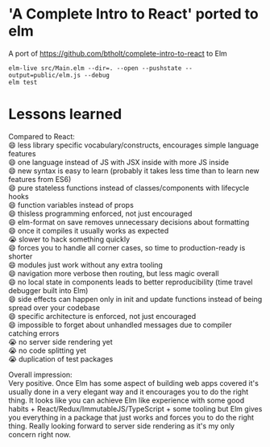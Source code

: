 # 'A Complete Intro to React' ported to elm

A port of https://github.com/btholt/complete-intro-to-react to Elm

```
elm-live src/Main.elm --dir=. --open --pushstate --output=public/elm.js --debug
elm test
```

# Lessons learned

Compared to React:  
:smile: less library specific vocabulary/constructs, encourages simple language features  
:smile: one language instead of JS with JSX inside with more JS inside  
:smile: new syntax is easy to learn (probably it takes less time than to learn new features from ES6)  
:smile: pure stateless functions instead of classes/components with lifecycle hooks  
:smile: function variables instead of props  
:smile: thisless programming enforced, not just encouraged  
:smile: elm-format on save removes unnecessary decisions about formatting  
:smile: once it compiles it usually works as expected  
:sob: slower to hack something quickly  
:smile: forces you to handle all corner cases, so time to production-ready is shorter  
:smile: modules just work without any extra tooling  
:smile: navigation more verbose then routing, but less magic overall  
:smile: no local state in components leads to better reproducibility (time travel debugger built into Elm)  
:smile: side effects can happen only in init and update functions instead of being spread over your codebase  
:smile: specific architecture is enforced, not just encouraged  
:smile: impossible to forget about unhandled messages due to compiler catching errors  
:sob: no server side rendering yet  
:sob: no code splitting yet  
:sob: duplication of test packages  


Overall impression:  
Very positive. Once Elm has some aspect of building web apps covered it's usually done in a very elegant way
and it encourages you to do the right thing.
It looks like you can achieve Elm like experience with some good habits + React/Redux/ImmutableJS/TypeScript + some tooling
but Elm gives you everything in a package that just works and forces you to do the right thing. Really looking forward to server side rendering
as it's my only concern right now.
